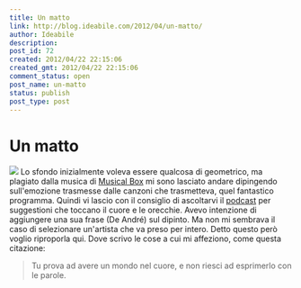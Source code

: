 ```yaml
---
title: Un matto
link: http://blog.ideabile.com/2012/04/un-matto/
author: Ideabile
description: 
post_id: 72
created: 2012/04/22 22:15:06
created_gmt: 2012/04/22 22:15:06
comment_status: open
post_name: un-matto
status: publish
post_type: post
---
```


# Un matto

![](/wp-content/uploads/2012/04/IMG_0738_web-719x1024.jpg) Lo sfondo inizialmente voleva essere qualcosa di geometrico, ma plagiato dalla musica di [Musical Box](http://www.radio2.rai.it/dl/Radio2/sito/PublishingBlock-b53790cc-ce58-433b-8762-80b98b153f8f.html) mi sono lasciato andare dipingendo sull'emozione trasmesse dalle canzoni che trasmetteva, quel fantastico programma. Quindi vi lascio con il consiglio di ascoltarvi il [podcast](http://www.radio2.rai.it/dl/Radio2/sito/PublishingBlock-b53790cc-ce58-433b-8762-80b98b153f8f-podcast.html) per suggestioni che toccano il cuore e le orecchie. Avevo intenzione di aggiungere una sua frase (De André) sul dipinto. Ma non mi sembrava il caso di selezionare un'artista che va preso per intero. Detto questo però voglio riproporla qui. Dove scrivo le cose a cui mi affeziono, come questa citazione: 

> Tu prova ad avere un mondo nel cuore, e non riesci ad esprimerlo con le parole.
